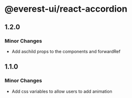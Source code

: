 # @everest-ui/react-accordion

## 1.2.0

### Minor Changes

- Add aschild props to the components and forwardRef

## 1.1.0

### Minor Changes

- Add css variables to allow users to add animation
